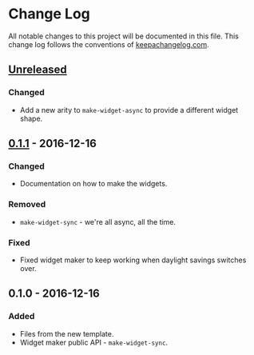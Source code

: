# Change Log
All notable changes to this project will be documented in this file. This change log follows the conventions of [keepachangelog.com](http://keepachangelog.com/).

## [Unreleased]
### Changed
- Add a new arity to `make-widget-async` to provide a different widget shape.

## [0.1.1] - 2016-12-16
### Changed
- Documentation on how to make the widgets.

### Removed
- `make-widget-sync` - we're all async, all the time.

### Fixed
- Fixed widget maker to keep working when daylight savings switches over.

## 0.1.0 - 2016-12-16
### Added
- Files from the new template.
- Widget maker public API - `make-widget-sync`.

[Unreleased]: https://github.com/your-name/three-cljs/compare/0.1.1...HEAD
[0.1.1]: https://github.com/your-name/three-cljs/compare/0.1.0...0.1.1
